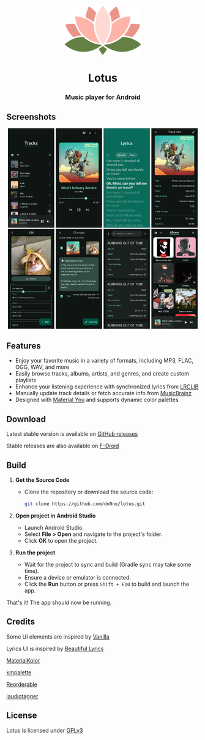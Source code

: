 <div align="center">
  <img src="fastlane/metadata/android/en-US/images/icon-fit.png" width="200px" />

  # Lotus

  ### Music player for Android
  
</div>

## Screenshots

<div align="center">
  <div>
    <img src="fastlane/metadata/android/en-US/images/phoneScreenshots/1.png" width="24%" />
    <img src="fastlane/metadata/android/en-US/images/phoneScreenshots/2.png" width="24%" />
    <img src="fastlane/metadata/android/en-US/images/phoneScreenshots/3.png" width="24%" />
    <img src="fastlane/metadata/android/en-US/images/phoneScreenshots/4.png" width="24%" />
    <img src="fastlane/metadata/android/en-US/images/phoneScreenshots/5.png" width="24%" />
    <img src="fastlane/metadata/android/en-US/images/phoneScreenshots/6.png" width="24%" />
    <img src="fastlane/metadata/android/en-US/images/phoneScreenshots/7.png" width="24%" />
    <img src="fastlane/metadata/android/en-US/images/phoneScreenshots/8.png" width="24%" />
  </div>
</div>

## Features
- Enjoy your favorite music in a variety of formats, including MP3, FLAC, OGG, WAV, and more
- Easily browse tracks, albums, artists, and genres, and create custom playlists
- Enhance your listening experience with synchronized lyrics from [LRCLIB](https://lrclib.net/)
- Manually update track details or fetch accurate info from [MusicBrainz](https://musicbrainz.org/)
- Designed with [Material You](https://m3.material.io/) and supports dynamic color palettes

## Download
Latest stable version is available on [GitHub releases](https://github.com/dn0ne/lotus/releases/latest)

Stable releases are also available on [F-Droid](https://f-droid.org/packages/com.dn0ne.lotus)

## Build
1. **Get the Source Code**  
   - Clone the repository or download the source code:
     ```bash
     git clone https://github.com/dn0ne/lotus.git
     ```

2. **Open project in Android Studio**  
   - Launch Android Studio.  
   - Select **File > Open** and navigate to the project's folder.  
   - Click **OK** to open the project.

3. **Run the project**  
   - Wait for the project to sync and build (Gradle sync may take some time).  
   - Ensure a device or emulator is connected.  
   - Click the **Run** button or press `Shift + F10` to build and launch the app.  

That's it! The app should now be running. 

## Credits
Some UI elements are inspired by [Vanilla](https://github.com/vanilla-music/vanilla)

Lyrics UI is inspired by [Beautiful Lyrics](https://github.com/surfbryce/beautiful-lyrics)

[MaterialKolor](https://github.com/jordond/materialkolor)

[kmpalette](https://github.com/jordond/kmpalette)

[Reorderable](https://github.com/Calvin-LL/Reorderable)

[jaudiotagger](https://bitbucket.org/ijabz/jaudiotagger/src/master/)

## License
Lotus is licensed under [GPLv3](LICENSE.md)
